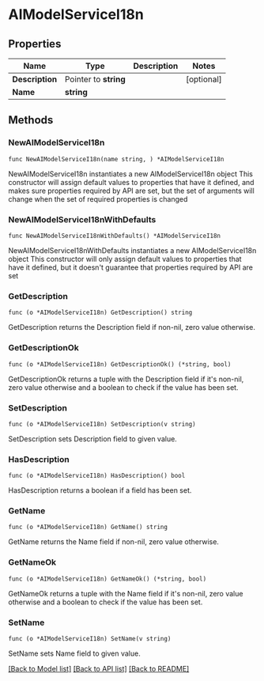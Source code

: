 # AIModelServiceI18n

## Properties

Name | Type | Description | Notes
------------ | ------------- | ------------- | -------------
**Description** | Pointer to **string** |  | [optional] 
**Name** | **string** |  | 

## Methods

### NewAIModelServiceI18n

`func NewAIModelServiceI18n(name string, ) *AIModelServiceI18n`

NewAIModelServiceI18n instantiates a new AIModelServiceI18n object
This constructor will assign default values to properties that have it defined,
and makes sure properties required by API are set, but the set of arguments
will change when the set of required properties is changed

### NewAIModelServiceI18nWithDefaults

`func NewAIModelServiceI18nWithDefaults() *AIModelServiceI18n`

NewAIModelServiceI18nWithDefaults instantiates a new AIModelServiceI18n object
This constructor will only assign default values to properties that have it defined,
but it doesn't guarantee that properties required by API are set

### GetDescription

`func (o *AIModelServiceI18n) GetDescription() string`

GetDescription returns the Description field if non-nil, zero value otherwise.

### GetDescriptionOk

`func (o *AIModelServiceI18n) GetDescriptionOk() (*string, bool)`

GetDescriptionOk returns a tuple with the Description field if it's non-nil, zero value otherwise
and a boolean to check if the value has been set.

### SetDescription

`func (o *AIModelServiceI18n) SetDescription(v string)`

SetDescription sets Description field to given value.

### HasDescription

`func (o *AIModelServiceI18n) HasDescription() bool`

HasDescription returns a boolean if a field has been set.

### GetName

`func (o *AIModelServiceI18n) GetName() string`

GetName returns the Name field if non-nil, zero value otherwise.

### GetNameOk

`func (o *AIModelServiceI18n) GetNameOk() (*string, bool)`

GetNameOk returns a tuple with the Name field if it's non-nil, zero value otherwise
and a boolean to check if the value has been set.

### SetName

`func (o *AIModelServiceI18n) SetName(v string)`

SetName sets Name field to given value.



[[Back to Model list]](../README.md#documentation-for-models) [[Back to API list]](../README.md#documentation-for-api-endpoints) [[Back to README]](../README.md)


